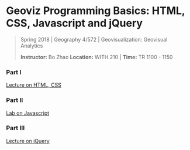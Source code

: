 # Geoviz Programming Basics: HTML, CSS, Javascript and jQuery

> Spring 2018 | Geography 4/572 | Geovisualization: Geovisual Analytics
>
> **Instructor:** Bo Zhao  **Location:** WITH 210 | **Time:** TR 1100 - 1150

### Part I

[Lecture on HTML, CSS](part01)

### Part II

[Lab on Javascript](../../labs/lab02/)

### Part III

[Lecture on jQuery](part02/)